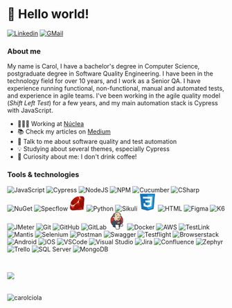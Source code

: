# 👋 Hello world!

<p align="left">
<a href="https://www.linkedin.com/in/carol-ciola"><img height="22em" alt="Linkedin" src="https://img.shields.io/badge/-LinkedIn-blue?style=for-the-badge&logo=Linkedin&logoColor=white"></a>

<a href="mailto:carol.ciola@gmail.com">
<img height="22em" alt="GMail" src="https://img.shields.io/badge/Gmail-D14836?style=for-the-badge&logo=gmail&logoColor=white"/>
</a>
</p>

### About me
My name is Carol, I have a bachelor's degree in Computer Science, postgraduate degree in Software Quality Engineering. I have been in the technology field for over 10 years, and I work as a Senior QA. I have experience running functional, non-functional, manual and automated tests, and experience in agile teams. I've been working in the agile quality model (*Shift Left Test*) for a few years, and my main automation stack is Cypress with JavaScript.

<!--
Meu nome é Carol, sou bacharel em Ciência da Computação, pós-graduada em Engenharia da Qualidade de Software, estou na área de tecnologia há mais de 10 anos, e atuo como QA Senior. Tenho experiência em execução de testes funcionais e não funcionais, manuais e automatizados, e vivência em times ágeis. Há alguns anos atuo no modelo de qualidade ágil (*Shift Left*), e minha stack de automação principal é o Cypress.
-->

* 👩🏻‍💻 Working at [Núclea](https://www.nuclea.com.br/)</br>
* 📚 Check my articles on <a href="https://carolciola.medium.com/">Medium</a></br>
* 💬 Talk to me about software quality and test automation</br>
* 💡 Studying about several themes, especially Cypress</br>
* 🤭 Curiosity about me: I don't drink coffee!

### Tools & technologies
<p>
<img height="40em" alt="JavaScript" src="https://github.com/cciola/TIL/blob/master/images_devtools/JavaScript.svg"/>
<img height="40em" alt="Cypress" src="https://github.com/cciola/TIL/blob/master/images_devtools/Cypress.jpeg"/>
<img height="40em" alt="NodeJS" src="https://github.com/cciola/TIL/blob/master/images_devtools/nodejs.svg"/>
<img height="40em" alt="NPM" src="https://github.com/cciola/TIL/blob/master/images_devtools/npm.svg"/>
<img height="40em" alt="Cucumber"  src="https://github.com/cciola/TIL/blob/master/images_devtools/cucumber.svg"/>
<img height="40em" alt="CSharp" src="https://github.com/cciola/TIL/blob/master/images_devtools/csharp.svg"/>
<img height="40em" alt="NuGet" src="https://github.com/cciola/TIL/blob/master/images_devtools/nuget.png"/>
<img height="30em" alt="Specflow" src="https://github.com/cciola/TIL/blob/master/images_devtools/specflow.png"/> 
<img height="35em" alt="Ruby"  src="https://github.com/devicons/devicon/blob/master/icons/ruby/ruby-original.svg"/>
<img height="40em" alt="Python" src="https://github.com/cciola/TIL/blob/master/images_devtools/Python.svg"/>
<img height="45em" alt="Sikuli" src="https://github.com/cciola/TIL/blob/master/images_devtools/Sikuli.png"/>
<img height="40em" alt="CSS" src="https://github.com/devicons/devicon/blob/master/icons/css3/css3-original.svg"/>
<img height="40em" alt="HTML" src="https://github.com/cciola/TIL/blob/master/images_devtools/HTML.svg"/>
<img height="40em" alt="Figma" src="https://github.com/cciola/TIL/blob/master/images_devtools/Figma.svg"/>
<img height="40em" alt="K6" src="https://github.com/cciola/TIL/blob/master/images_devtools/K6.svg"/>
<img height="27em" alt="JMeter" src="https://github.com/cciola/TIL/blob/master/images_devtools/JMeter.svg"/>
<img height="40em" alt="Git" src="https://github.com/cciola/TIL/blob/master/images_devtools/Git.svg"/>
<img height="40em" alt="GitHub" src="https://github.com/cciola/TIL/blob/master/images_devtools/Github.svg"/>
<img height="40em" alt="GitLab" src="https://github.com/cciola/TIL/blob/master/images_devtools/GitLab.svg"/>
<img height="40em" alt="Jenkins" src="https://github.com/devicons/devicon/blob/master/icons/jenkins/jenkins-original.svg"/>
<img height="40em" alt="Docker" src="https://github.com/cciola/TIL/blob/master/images_devtools/Docker.svg"/>
<img height="40em" alt="AWS" src="https://github.com/cciola/TIL/blob/master/images_devtools/AWS.svg"/>
<img height="40em" alt="TestLink" src="https://github.com/cciola/TIL/blob/master/images_devtools/Testlink.png"/> 
<img height="37em" alt="Mantis" src="https://github.com/cciola/TIL/blob/master/images_devtools/Mantis.png"/> 
<img height="40em" alt="Selenium" src="https://github.com/cciola/TIL/blob/master/images_devtools/Selenium.png"/>
<img height="40em" alt="Postman" src="https://github.com/cciola/TIL/blob/master/images_devtools/Postman.svg"/>
<img height="40em" alt="Swagger" src="https://github.com/cciola/TIL/blob/master/images_devtools/Swagger.png"/>
<img height="40em" alt="Testflight" src="https://github.com/cciola/TIL/blob/master/images_devtools/Testflight.png"/>
<img height="40em" alt="Browserstack" src="https://github.com/cciola/TIL/blob/master/images_devtools/Browserstack.png"/>
<img height="40em" alt="Android" src="https://github.com/cciola/TIL/blob/master/images_devtools/Android.jpg"/>
<img height="35em" alt="iOS" src="https://github.com/cciola/TIL/blob/master/images_devtools/iOS.jpg"/>
<img height="40em" alt="VSCode" src="https://github.com/cciola/TIL/blob/master/images_devtools/VSCode.svg"/>
<img height="40em" alt="Visual Studio" src="https://github.com/cciola/TIL/blob/master/images_devtools/VisualStudio.svg"/>
<img height="40em" alt="Jira" src="https://github.com/cciola/TIL/blob/master/images_devtools/Jira.svg"/>
<img height="40em" alt="Confluence" src="https://github.com/cciola/TIL/blob/master/images_devtools/Confluence.svg"/>
<img height="35em" alt="Zephyr" src="https://github.com/cciola/TIL/blob/master/images_devtools/Zephyr.png"/> 
<img height="37em" alt="Trello" src="https://github.com/cciola/TIL/blob/master/images_devtools/Trello.svg"/>
<img height="40em" alt="SQL Server" src="https://github.com/cciola/TIL/blob/master/images_devtools/SQL.svg"/>
<img height="40em" alt="MongoDB" src="https://github.com/cciola/TIL/blob/master/images_devtools/MongoDB.svg"/>

<br><p>

<!--
https://github.com/anuraghazra/github-readme-stats/blob/master/themes/README.md
-->

<div>
  <img height="180em" src="https://github-readme-stats.vercel.app/api?username=cciola&show_icons=true&theme=jolly&include_all_commits=true&count_private=true"/>
</div>

<br>
<p align="left">
<img src="https://komarev.com/ghpvc/?username=cciola&label=Profile%20views&color=0e75b6&style=flat" alt="carolciola" /> </p> 
